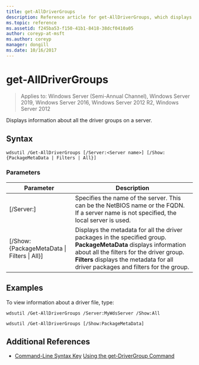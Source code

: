 ```yaml
---
title: get-AllDriverGroups
description: Reference article for get-AllDriverGroups, which displays information about all the driver groups on a server.
ms.topic: reference
ms.assetid: f245ba53-f150-41b1-8418-38dcf0410a05
author: coreyp-at-msft
ms.author: coreyp
manager: dongill
ms.date: 10/16/2017
---
```

# get-AllDriverGroups

> Applies to: Windows Server (Semi-Annual Channel), Windows Server 2019, Windows Server 2016, Windows Server 2012 R2, Windows Server 2012

Displays information about all the driver groups on a server.

## Syntax
```
wdsutil /Get-AllDriverGroups [/Server:<Server name>] [/Show:{PackageMetaData | Filters | All}]
```
### Parameters
|Parameter|Description|
|-------|--------|
|[/Server:<Server name>]|Specifies the name of the server. This can be the NetBIOS name or the FQDN. If a server name is not specified, the local server is used.|
|[/Show: {PackageMetaData &#124; Filters &#124; All}]|Displays the metadata for all the driver packages in the specified group. **PackageMetaData** displays information about all the filters for the driver group. **Filters** displays the metadata for all driver packages and filters for the group.|
## Examples
To view information about a driver file, type:
```
wdsutil /Get-AllDriverGroups /Server:MyWdsServer /Show:All
```
```
wdsutil /Get-AllDriverGroups [/Show:PackageMetaData]
```
## Additional References
- [Command-Line Syntax Key](command-line-syntax-key.md)
[Using the get-DriverGroup Command](using-the-get-drivergroup-command.md)
